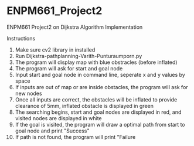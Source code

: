 # ENPM661_Project2
ENPM661 Project2 on Dijkstra Algorithm Implementation

Instructions
1. Make sure cv2 library in installed
2. Run Dijkstra-pathplanning-Varith-Punturaumporn.py
3. The program will display map with blue obstracles (before inflated) 
4. The program will ask for start and goal node
5. Input start and goal node in command line, seperate x and y values by space
6. If inputs are out of map or are inside obstacles, the program will ask for new nodes 
7. Once all inputs are correct, the obstacles will be inflated to provide clearance of 5mm, inflated obstacle is displayed in green
8. The searching begins, start and goal nodes are displayed in red, and visited nodes are displayed in white
9. If the goal is visited, the program will draw a optimal path from start to goal node and print "Success"
10. If path is not found, the program will print "Failure 
